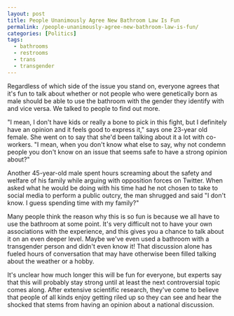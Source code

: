 ```yaml
---
layout: post
title: People Unanimously Agree New Bathroom Law Is Fun
permalink: /people-unanimously-agree-new-bathroom-law-is-fun/
categories: [Politics]
tags:
  - bathrooms
  - restrooms
  - trans
  - transgender
---
```

Regardless of which side of the issue you stand on, everyone agrees that it's fun to talk about whether or not people who were genetically born as male should be able to use the bathroom with the gender they identify with and vice versa. We talked to people to find out more.

"I mean, I don't have kids or really a bone to pick in this fight, but I definitely have an opinion and it feels good to express it," says one 23-year old female. She went on to say that she'd been talking about it a lot with co-workers. "I mean, when you don't know what else to say, why not condemn people you don't know on an issue that seems safe to have a strong opinion about?"

Another 45-year-old male spent hours screaming about the safety and welfare of his family while arguing with opposition forces on Twitter. When asked what he would be doing with his time had he not chosen to take to social media to perform a public outcry, the man shrugged and said "I don't know. I guess spending time with my family?"

Many people think the reason why this is so fun is because we all have to use the bathroom at some point. It's very difficult not to have your own associations with the experience, and this gives you a chance to talk about it on an even deeper level. Maybe we've even used a bathroom with a transgender person and didn't even know it! That discussion alone has fueled hours of conversation that may have otherwise been filled talking about the weather or a hobby.

It's unclear how much longer this will be fun for everyone, but experts say that this will probably stay strong until at least the next controversial topic comes along. After extensive scientific research, they've come to believe that people of all kinds enjoy getting riled up so they can see and hear the shocked that stems from having an opinion about a national discussion.
